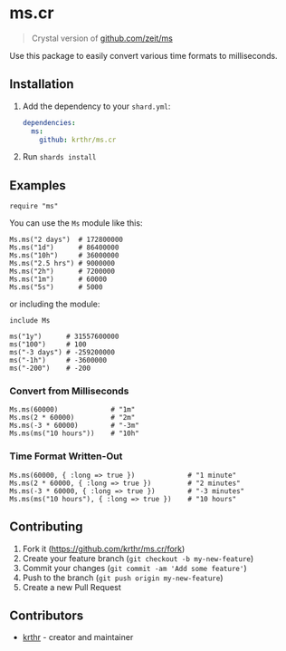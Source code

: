 # ms.cr

> Crystal version of [github.com/zeit/ms](https://github.com/zeit/ms)

Use this package to easily convert various time formats to milliseconds.

## Installation

1. Add the dependency to your `shard.yml`:

   ```yaml
   dependencies:
     ms:
       github: krthr/ms.cr
   ```

2. Run `shards install`

## Examples

```crystal
require "ms"
```

You can use the `Ms` module like this:

```crystal
Ms.ms("2 days")  # 172800000
Ms.ms("1d")      # 86400000
Ms.ms("10h")     # 36000000
Ms.ms("2.5 hrs") # 9000000
Ms.ms("2h")      # 7200000
Ms.ms("1m")      # 60000
Ms.ms("5s")      # 5000
```

or including the module:

```crystal
include Ms

ms("1y")      # 31557600000
ms("100")     # 100
ms("-3 days") # -259200000
ms("-1h")     # -3600000
ms("-200")    # -200
```

### Convert from Milliseconds

```crystal
Ms.ms(60000)             # "1m"
Ms.ms(2 * 60000)         # "2m"
Ms.ms(-3 * 60000)        # "-3m"
Ms.ms(ms("10 hours"))    # "10h"
```

### Time Format Written-Out
```crystal
Ms.ms(60000, { :long => true })             # "1 minute"
Ms.ms(2 * 60000, { :long => true })         # "2 minutes"
Ms.ms(-3 * 60000, { :long => true })        # "-3 minutes"
Ms.ms(ms("10 hours"), { :long => true })    # "10 hours"
```

## Contributing

1. Fork it (<https://github.com/krthr/ms.cr/fork>)
2. Create your feature branch (`git checkout -b my-new-feature`)
3. Commit your changes (`git commit -am 'Add some feature'`)
4. Push to the branch (`git push origin my-new-feature`)
5. Create a new Pull Request

## Contributors

- [krthr](https://github.com/krthr) - creator and maintainer

